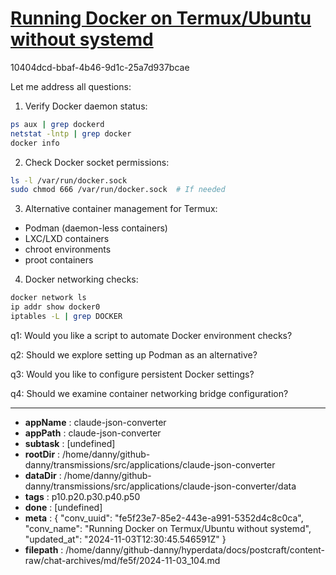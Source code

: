 # [Running Docker on Termux/Ubuntu without systemd](https://claude.ai/chat/fe5f23e7-85e2-443e-a991-5352d4c8c0ca)

10404dcd-bbaf-4b46-9d1c-25a7d937bcae

 Let me address all questions:

1. Verify Docker daemon status:
```bash
ps aux | grep dockerd
netstat -lntp | grep docker
docker info
```

2. Check Docker socket permissions:
```bash
ls -l /var/run/docker.sock
sudo chmod 666 /var/run/docker.sock  # If needed
```

3. Alternative container management for Termux:
- Podman (daemon-less containers)
- LXC/LXD containers
- chroot environments
- proot containers

4. Docker networking checks:
```bash
docker network ls
ip addr show docker0
iptables -L | grep DOCKER
```

q1: Would you like a script to automate Docker environment checks?

q2: Should we explore setting up Podman as an alternative?

q3: Would you like to configure persistent Docker settings?

q4: Should we examine container networking bridge configuration?

---

* **appName** : claude-json-converter
* **appPath** : claude-json-converter
* **subtask** : [undefined]
* **rootDir** : /home/danny/github-danny/transmissions/src/applications/claude-json-converter
* **dataDir** : /home/danny/github-danny/transmissions/src/applications/claude-json-converter/data
* **tags** : p10.p20.p30.p40.p50
* **done** : [undefined]
* **meta** : {
  "conv_uuid": "fe5f23e7-85e2-443e-a991-5352d4c8c0ca",
  "conv_name": "Running Docker on Termux/Ubuntu without systemd",
  "updated_at": "2024-11-03T12:30:45.546591Z"
}
* **filepath** : /home/danny/github-danny/hyperdata/docs/postcraft/content-raw/chat-archives/md/fe5f/2024-11-03_104.md